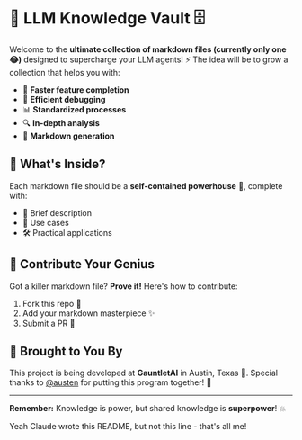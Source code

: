 # 🧠 LLM Knowledge Vault 🗄️

Welcome to the **ultimate collection of markdown files (currently only one 😂)** designed to supercharge your LLM agents! ⚡ The idea will be to grow a collection that helps you with:

- 🚀 **Faster feature completion**
- 🐛 **Efficient debugging**
- 📊 **Standardized processes**
- 🔍 **In-depth analysis**
- 📄 **Markdown generation**

## 🌟 What's Inside?

Each markdown file should be a **self-contained powerhouse** 💪, complete with:

- 📝 Brief description
- 🎯 Use cases
- 🛠️ Practical applications


## 🤝 Contribute Your Genius

Got a killer markdown file? **Prove it!** Here's how to contribute:

1. Fork this repo 🍴
2. Add your markdown masterpiece ✨
3. Submit a PR 🚀

## 🏢 Brought to You By

This project is being developed at **GauntletAI** in Austin, Texas 🤠. Special thanks to [@austen](https://x.com/austen?lang=en) for putting this program together! 🙌

---

**Remember:** Knowledge is power, but shared knowledge is **superpower**! 💥

Yeah Claude wrote this README, but not this line - that's all me!